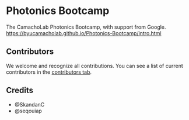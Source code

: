 # Photonics Bootcamp

The CamachoLab Photonics Bootcamp, with support from Google. https://byucamacholab.github.io/Photonics-Bootcamp/intro.html

## Contributors

We welcome and recognize all contributions. You can see a list of current contributors in the [contributors tab](https://github.com/BYUCamachoLab/photonics_bootcamp/graphs/contributors).

## Credits

- @SkandanC
- @seqouiap
